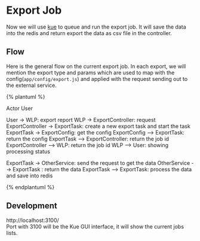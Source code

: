 # Export Job

Now we will use [kue](https://github.com/Automattic/kue) to queue and run the export job. It will save the data into the redis and return export the data as csv file in the controller.

## Flow
Here is the general flow on the current export job.
In each export, we will mention the export type and params which are used to map with the config(`app/config/export.js`) and applied with the request sending out to the external service.

{% plantuml %}

Actor User

User -> WLP: export report
WLP -> ExportController: request
ExportController -> ExportTask: create a new export task and start the task
ExportTask -> ExportConfig: get the config
ExportConfig --> ExportTask: return the config
ExportTask --> ExportController: return the job id
ExportController --> WLP: return the job id
WLP --> User: showing processing status

ExportTask -> OtherService: send the request to get the data
OtherService --> ExportTask : return the data
ExportTask --> ExportTask: process the data and save into redis

{% endplantuml %}

## Development

http://localhost:3100/  
Port with 3100 will be the Kue GUI interface, it will show the current jobs lists.
